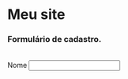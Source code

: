 <html>
  <head>
    <title>
      Meu primeiro site
    </title>
  </head>
  <body>
    <h1>
      Meu site
    </h1>
    <h3>
      Formulário de cadastro.
     </h3>
    </br>
    <form>
      <label>
        Nome
      </label>
    <input type="text">
    </form>
  </body>
</html>
